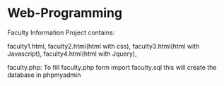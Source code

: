 # Web-Programming
Faculty Information Project contains:

faculty1.html,
faculty2.html(html with css),
faculty3.html(html with Javascript),
faculty4.html(html with Jquery),

faculty.php:
To fill faculty.php form import faculty.sql this will create the database in phpmyadmin
